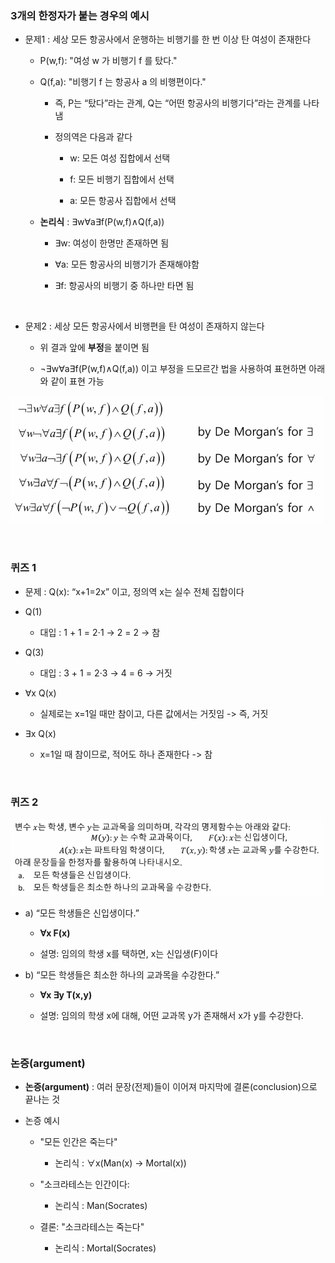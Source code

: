 ### 3개의 한정자가 붙는 경우의 예시

- 문제1 : 세상 모든 항공사에서 운행하는 비행기를 한 번 이상 탄 여성이 존재한다

    - P(w,f): "여성 w 가 비행기 f 를 탔다."

    - Q(f,a): "비행기 f 는 항공사 a 의 비행편이다."
 
        - 즉, P는 “탔다”라는 관계, Q는 “어떤 항공사의 비행기다”라는 관계를 나타냄
     
        - 정의역은 다음과 같다
     
            - w: 모든 여성 집합에서 선택

            - f: 모든 비행기 집합에서 선택

            - a: 모든 항공사 집합에서 선택
         
    - **논리식** : ∃w∀a∃f(P(w,f)∧Q(f,a))
 
        - ∃w: 여성이 한명만 존재하면 됨
        
        - ∀a: 모든 항공사의 비행기가 존재해야함
       
        - ∃f: 항공사의 비행기 중 하나만 타면 됨 

<br>

- 문제2 : 세상 모든 항공사에서 비행편을 탄 여성이 존재하지 않는다

    - 위 결과 앞에 **부정**을 붙이면 됨
 
    - ¬∃w∀a∃f(P(w,f)∧Q(f,a)) 이고 부정을 드모르간 법을 사용하여 표현하면 아래와 같이 표현 가능 
 
![System Resources](../../images/Discrete%20Structures%20images/드모르간부정전개.png)

<br/>

### 퀴즈 1

- 문제 : Q(x): “x+1=2x” 이고, 정의역 x는 실수 전체 집합이다

- Q(1)

    - 대입 : 1 + 1 = 2⋅1 → 2 = 2 → 참
 
- Q(3)

    - 대입 : 3 + 1 = 2⋅3 → 4 = 6 → 거짓
 
- ∀x Q(x)

    - 실제로는 x=1일 때만 참이고, 다른 값에서는 거짓임 -> 즉, 거짓

- ∃x Q(x)

    - x=1일 때 참이므로, 적어도 하나 존재한다 -> 참

<br/>

### 퀴즈 2 

![System Resources](../../images/Discrete%20Structures%20images/02-2장퀴즈2.png)

- a) “모든 학생들은 신입생이다.”

    - **∀x F(x)**

     - 설명: 임의의 학생 x를 택하면, x는 신입생(F)이다

- b) “모든 학생들은 최소한 하나의 교과목을 수강한다.”

    - **∀x ∃y T(x,y)**

    - 설명: 임의의 학생 x에 대해, 어떤 교과목 y가 존재해서 x가 y를 수강한다.

<br/>

### 논증(argument)

- **논증(argument)** : 여러 문장(전제)들이 이어져 마지막에 결론(conclusion)으로 끝나는 것

- 논증 예시

    - "모든 인간은 죽는다"
 
        - 논리식 : ∀x(Man(x) → Mortal(x)) 
    
    - "소크라테스는 인간이다:
 
        - 논리식 : Man(Socrates)

    - 결론: "소크라테스는 죽는다"
 
        - 논리식 : Mortal(Socrates)

















































